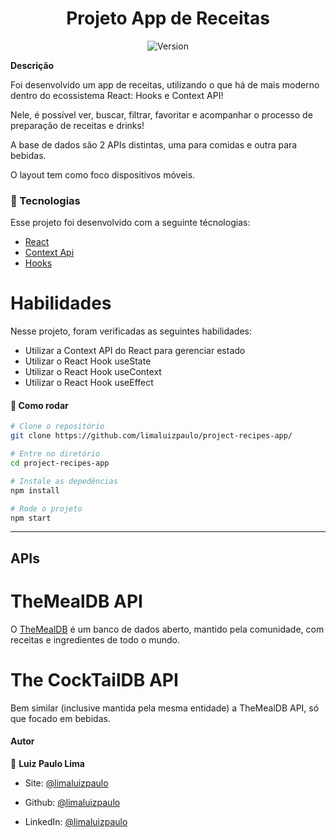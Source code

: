 <h1 align="center">Projeto App de Receitas</h1>
<p align="center">
  <img alt="Version" src="https://img.shields.io/badge/version-0.1.0-blue.svg?cacheSeconds=2592000" />
  <a href="https://luizpaulo.eng.br" target="_blank">
  </a>
</p>

**Descrição**

Foi desenvolvido um app de receitas, utilizando o que há de mais moderno dentro do ecossistema React: Hooks e Context API!

Nele, é possível ver, buscar, filtrar, favoritar e acompanhar o processo de preparação de receitas e drinks!

A base de dados são 2 APIs distintas, uma para comidas e outra para bebidas.

O layout tem como foco dispositivos móveis.

### :nut_and_bolt: Tecnologias

Esse projeto foi desenvolvido com a seguinte técnologias:

- [React][reactjs]
- [Context Api][reactjs]
- [Hooks][reactjs]

[reactjs]: https://reactjs.org

# Habilidades

Nesse projeto, foram verificadas as seguintes habilidades:

  - Utilizar a Context API do React para gerenciar estado
  - Utilizar o React Hook useState
  - Utilizar o React Hook useContext
  - Utilizar o React Hook useEffect

#### :thinking: Como rodar

```bash
# Clone o repositório
git clone https://github.com/limaluizpaulo/project-recipes-app/

# Entre no diretório
cd project-recipes-app

# Instale as depedências
npm install

# Rode o projeto
npm start
```
---

## APIs

# TheMealDB API

O [TheMealDB](https://www.themealdb.com/) é um banco de dados aberto, mantido pela comunidade, com receitas e ingredientes de todo o mundo.

# The CockTailDB API

Bem similar (inclusive mantida pela mesma entidade) a TheMealDB API, só que focado em bebidas.

#### Autor

👤 **Luiz Paulo Lima**

- Site: [@limaluizpaulo](https://luizpaulo.eng.br)
- Github: [@limaluizpaulo](https://github.com/limaluizpaulo)
- LinkedIn: [@limaluizpaulo](https://linkedin.com/in/limaluizpaulo)

  ```
